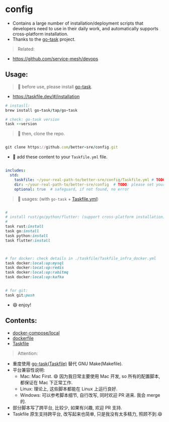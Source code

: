 # config

- Contains a large number of installation/deployment scripts that developers need to use in their daily work, and automatically supports cross-platform installation.
- Thanks to the [go-task](https://github.com/go-task/task) project.

> Related:

- https://github.com/service-mesh/devops

## Usage:

> 🍄 before use, please install [go-task](https://github.com/go-task/task).

- https://taskfile.dev/#/installation

```ruby
# instasll:
brew install go-task/tap/go-task

# check: go-task version
task --version

```

> 🍄 then, clone the repo.


```ruby 

git clone https://github.com/better-sre/config.git 


```

- 🍄 add these content to your `Taskfile.yml` file.

```yaml

includes:
  std:
    taskfile: ~/your-real-path-to/better-sre/config/Taskfile.yml # TODO: please set your own path to the config dir
    dir: ~/your-real-path-to/better-sre/config  # TODO: please set your own path to the config dir
    optional: true  # safeguard, if not found, no error

```



> 🍄 usages: (with `go-task` + [Taskfile.yml](./Taskfile.yml))

```ruby

#
# install rust/go/python/flutter: (support cross-platform installation)
#
task rust:install
task go:install
task python:install
task flutter:install



# for docker: check details in ./taskfile/Taskfile_infra_docker.yml
task docker:local:up:mysql
task docker:local:up:redis
task docker:local:up:rabitmq
task docker:local:up:kafka


# for git:
task git:push 


```

- 😄 enjoy!


## Contents:


- [docker-compose/local](docker-compose/local)
- [dockerfile](dockerfile)
- [Taskfile](taskfile)


> Attention:

- 重度使用 [go-task(Taskfile)](https://github.com/go-task/task) 替代 GNU Make(Makefile).
- 平台兼容性说明:
  - Mac: Mac First. 😄 因为我日常主要使用 Mac 开发, so 所有的配置脚本, 都保证在 Mac 下正常工作.
  - Linux: 理论上, 这些脚本都能在 Linux 上运行良好.
  - Windows: 可以参考脚本细节, 自行改写, 同时欢迎 PR 进来. 我会 merge 的.
- 部分脚本写了跨平台, 比较少, 如果有兴趣, 欢迎 PR 支持.
- Taskfile 原生支持跨平台, 改写起来也简单, 只是我没有太多精力, 照顾不到.😄







